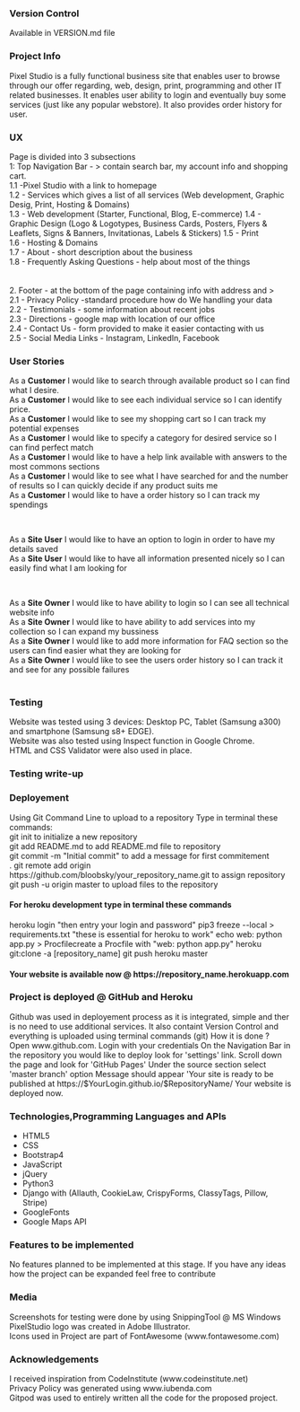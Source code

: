 <h3>Version Control</h3>
Available in VERSION.md file

<h3>Project Info</h3>
<p>Pixel Studio is a fully functional business site that enables user to browse through our offer regarding, web, design, print, programming and other IT related businesses.
It enables user ability to login and eventually buy some services (just like any popular webstore). It also provides order history for user.</p>

<h3>UX</h3>
Page is divided into 3 subsections<br>
1: Top Navigation Bar - > contain search bar, my account info and shopping cart.<br>
1.1 -Pixel Studio with a link to homepage<br>
1.2 - Services which gives a list of all services (Web development, Graphic Desig, Print, Hosting & Domains)<br>
1.3 - Web development (Starter, Functional, Blog, E-commerce)
1.4 - Graphic Design (Logo & Logotypes, Business Cards, Posters, Flyers & Leaflets, Signs & Banners, Invitationas, Labels & Stickers)
1.5 - Print<br>
1.6 - Hosting & Domains <br>
1.7 - About - short description about the business<br>
1.8 - Frequently Asking Questions - help about most of the things<br>
<br><br>
2. Footer - at the bottom of the page containing info with address and ><br>
2.1 - Privacy Policy -standard procedure how do We handling your data<br>
2.2 - Testimonials - some information about recent jobs<br>
2.3 - Directions - google map with location of our office<br>
2.4 - Contact Us - form provided to make it easier contacting with us <br>
2.5 - Social Media Links - Instagram, LinkedIn, Facebook<br>

<h3>User Stories</h3>

<p>As a <strong>Customer</strong> I would like to search through available product so I can find what I desire.<br>
As a <strong>Customer</strong> I would like to see each individual service so I can identify price.<br>
As a <strong>Customer</strong> I would like to see my shopping cart so I can track my potential expenses<br>
As a <strong>Customer</strong> I would like to specify a category for desired service so I can find perfect match<br>
As a <strong>Customer</strong> I would like to have a help link available with answers to the most commons sections<br>
As a <strong>Customer</strong> I would like to see what I have searched for and the number of results so I can quickly decide if any product suits me <br>
As a <strong>Customer</strong> I would like to have a order history so I can track my spendings<br>
</p><br>
<p>As a <strong>Site User</strong> I would like to have an option to login in order to have my details saved<br>
As a <strong>Site User</strong> I would like to have all information presented nicely so I can easily find what I am looking for<br>
</p><br>
<p>
As a <strong>Site Owner</strong> I would like to have ability to login so I can see all technical website info<br>
As a <strong>Site Owner</strong> I would like to have ability to add services into my collection so I can expand my bussiness<br>
As a <strong>Site Owner</strong> I would like to add more information for FAQ section so the users can find easier what they are looking for<br>
As a <strong>Site Owner</strong> I would like to see the users order history so I can track it and see for any possible failures<br>
<br>


<h3>Testing</h3>
<p>Website was tested using 3 devices: Desktop PC, Tablet (Samsung a300) and smartphone (Samsung s8+ EDGE).<br>
Website was also tested using Inspect function in Google Chrome.<br> 
HTML and CSS Validator were also used in place.<br></p>

<h3>Testing write-up</h3>
 

<h3>Deployement</h3>
<p>Using Git Command Line to upload to a repository
Type in terminal these commands:<br>
git init to initialize a new repository<br>
git add README.md to add README.md file to repository<br>
git commit -m "Initial commit" to add a message for first commitement<br>
. git remote add origin https://github.com/bloobsky/your_repository_name.git to assign repository<br>
git push -u origin master to upload files to the repository</p>


<h4>For heroku development type in terminal these commands</h4>

<p>heroku login "then entry your login and password"
pip3 freeze --local > requirements.txt "these is essential for heroku to work"
echo web: python app.py > Procfilecreate a Procfile with "web: python app.py"
heroku git:clone -a [repository_name]
git push heroku master</p>

<h4>Your website is available now @ https://repository_name.herokuapp.com</h4>

<h3>Project is deployed @ GitHub and Heroku</h3>
Github was used in deployement process as it is integrated, simple and ther is no need to use additional services. It also containt Version Control and everything is uploaded using terminal commands (git)
How it is done ?
Open www.github.com. Login with your credentials On the Navigation Bar in the repository you would like to deploy look for 'settings' link. Scroll down the page and look for 'GitHub Pages' Under the source section select 'master branch' option Message should appear 'Your site is ready to be published at https://$YourLogin.github.io/$RepositoryName/ Your website is deployed now.

<h3>Technologies,Programming Languages and APIs</h3>
<ul>
<li>HTML5</li>
<li>CSS</li>
<li>Bootstrap4</li>
<li>JavaScript</li>
<li>jQuery</li>
<li>Python3</li>
<li>Django with (Allauth, CookieLaw, CrispyForms, ClassyTags, Pillow, Stripe)</li>
<li>GoogleFonts</li>
<li>Google Maps API</li>
</ul>

<h3>Features to be implemented</h3>
<p>No features planned to be implemented at this stage. If you have any ideas how the project can be expanded feel free to contribute</p>

<h3>Media</h3>
Screenshots for testing were done by using SnippingTool @ MS Windows<br>
PixelStudio logo was created in Adobe Illustrator. <br>
Icons used in Project are part of FontAwesome (www.fontawesome.com) <br>

<h3>Acknowledgements</h3>
I received inspiration from CodeInstitute (www.codeinstitute.net) <br>
Privacy Policy was generated using www.iubenda.com<br> 
Gitpod was used to entirely written all the code for the proposed project.<br>